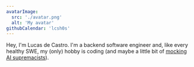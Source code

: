 ```yaml
---
avatarImage:
  src: './avatar.png'
  alt: 'My avatar'
githubCalendar: 'lcsh0s'
---
```


Hey, I'm Lucas de Castro. I'm a backend software engineer and, like every healthy SWE, my (only) hobby is coding (and maybe a little bit of [mocking AI supremacists](https://x.com/vasumanmoza/status/1926487201463832863)).
